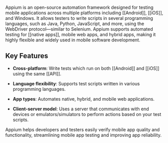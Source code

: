 Appium is an open-source automation framework designed for testing mobile applications across multiple platforms including [[Android]], [[iOS]], and Windows. It allows testers to write scripts in several programming languages, such as Java, Python, JavaScript, and more, using the WebDriver protocol—similar to Selenium. Appium supports automated testing for [[native apps]], mobile web apps, and hybrid apps, making it highly flexible and widely used in mobile software development.[](https://www.browserstack.com/guide/appium-tutorial-for-testing)

## Key Features

- **Cross-platform**: Write tests which run on both [[Android]] and [[iOS]] using the same [[API]].[](https://www.geeksforgeeks.org/software-engineering/what-is-appium-automation/)​
    
- **Language flexibility**: Supports test scripts written in various programming languages.[](https://www.geeksforgeeks.org/software-engineering/what-is-appium-automation/)​
    
- **App types**: Automates native, hybrid, and mobile web applications.[](https://www.geeksforgeeks.org/software-engineering/what-is-appium-automation/)​
    
- **Client-server model**: Uses a server that communicates with end devices or emulators/simulators to perform actions based on your test scripts.[](https://www.headspin.io/blog/appium-automation-testing-a-step-by-step-guide)​
    

Appium helps developers and testers easily verify mobile app quality and functionality, streamlining mobile app testing and improving app reliability.[](https://www.browserstack.com/guide/appium-tutorial-for-testing)

​
